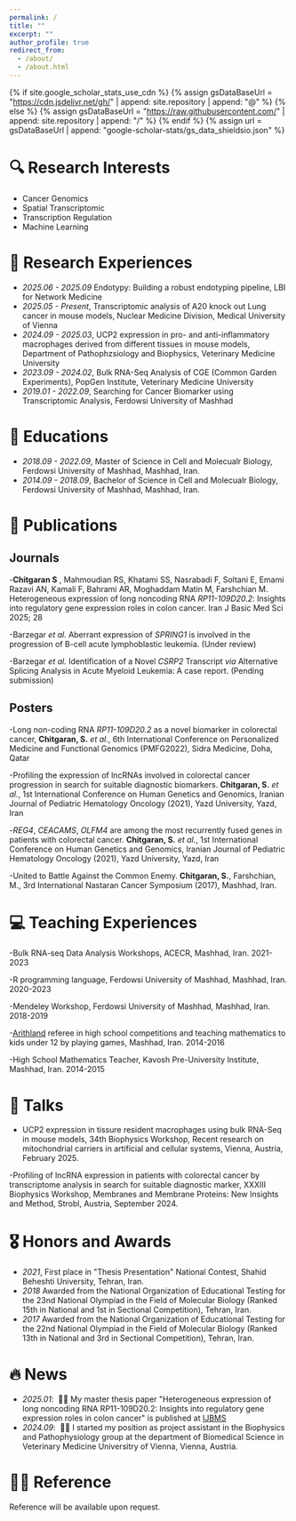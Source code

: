 ```yaml
---
permalink: /
title: ""
excerpt: ""
author_profile: true
redirect_from: 
  - /about/
  - /about.html
---
```


{% if site.google_scholar_stats_use_cdn %}
{% assign gsDataBaseUrl = "https://cdn.jsdelivr.net/gh/" | append: site.repository | append: "@" %}
{% else %}
{% assign gsDataBaseUrl = "https://raw.githubusercontent.com/" | append: site.repository | append: "/" %}
{% endif %}
{% assign url = gsDataBaseUrl | append: "google-scholar-stats/gs_data_shieldsio.json" %}

<span class='anchor' id='about-me'></span>
# 🔍 Research Interests
- Cancer Genomics
- Spatial Transcriptomic
- Transcription Regulation
- Machine Learning

# 🧬 Research Experiences
- *2025.06 - 2025.09* Endotypy: Building a robust endotyping pipeline, LBI for Network Medicine
- *2025.05 - Present*, Transcriptomic analysis of A20 knock out Lung cancer in mouse models, Nuclear Medicine Division, Medical University of Vienna
- *2024.09 - 2025.03*, UCP2 expression in pro- and anti-inflammatory macrophages derived from different tissues in mouse models, Department of Pathophzsiology and Biophysics, Veterinary Medicine University
- *2023.09 - 2024.02*, Bulk RNA-Seq Analysis of CGE (Common Garden Experiments), PopGen Institute, Veterinary Medicine University
- *2019.01 - 2022.09*, Searching for Cancer Biomarker using  Transcriptomic Analysis, Ferdowsi University of Mashhad
   
# 📖 Educations
- *2018.09 - 2022.09*, Master of Science in Cell and Molecualr Biology, Ferdowsi University of Mashhad, Mashhad, Iran. 
- *2014.09 - 2018.09*, Bachelor of Science in Cell and Molecualr Biology, Ferdowsi University of Mashhad, Mashhad, Iran.


# 📝 Publications 
## Journals
-**Chitgaran S** , Mahmoudian RS, Khatami SS, Nasrabadi F, Soltani E, Emami Razavi AN, Kamali F, Bahrami AR, Moghaddam Matin M, Farshchian M. Heterogeneous expression of long noncoding RNA _RP11-109D20.2_: Insights into regulatory gene expression roles in colon cancer. Iran J Basic Med Sci 2025; 28

-Barzegar _et al._ Aberrant expression of _SPRING1_ is involved in the progression of B-cell acute lymphoblastic leukemia. (Under review)

-Barzegar _et al._ Identification of a Novel _CSRP2_ Transcript _via_ Alternative Splicing Analysis in Acute Myeloid Leukemia: A case report. (Pending submission)

## Posters
-Long non-coding RNA _RP11-109D20.2_ as a novel biomarker in colorectal cancer, **Chitgaran, S.** _et al._, 6th International Conference on Personalized Medicine and Functional Genomics (PMFG2022), Sidra Medicine, Doha, Qatar

-Profiling the expression of lncRNAs involved in colorectal cancer progression in search for suitable diagnostic biomarkers. **Chitgaran, S.** _et al._, 1st International Conference on Human Genetics and Genomics, Iranian Journal of Pediatric Hematology Oncology (2021), Yazd University, Yazd, Iran

-_REG4_, _CEACAMS_, _OLFM4_ are among the most recurrently fused genes in patients with colorectal cancer. **Chitgaran, S.** _et al._, 1st International Conference on Human Genetics and Genomics, Iranian Journal of Pediatric Hematology Oncology (2021), Yazd University, Yazd, Iran

-United to Battle Against the Common Enemy. **Chitgaran, S.**, Farshchian, M., 3rd International Nastaran Cancer Symposium (2017), Mashhad, Iran.

<!--<div class='paper-box'><div class='paper-box-image'><div><div class="badge">CVPR 2016</div><img src='images/500x300.png' alt="sym" width="100%"></div></div>
<div class='paper-box-text' markdown="1">-->


# 💻 Teaching Experiences

-Bulk RNA-seq Data Analysis Workshops, ACECR,  Mashhad, Iran. 2021-2023

-R programming language, Ferdowsi University of Mashhad, Mashhad, Iran. 2020-2023

-Mendeley Workshop, Ferdowsi University of Mashhad, Mashhad, Iran. 2018-2019                           				        	  	                  

-[Arithland](http://arith.land/en) referee in high school competitions and teaching mathematics to kids under 12 by playing games, Mashhad, Iran. 2014-2016

-High School Mathematics Teacher, Kavosh Pre-University Institute, Mashhad, Iran. 2014-2015


# 💬 Talks
<!-- Add slides -->
- UCP2 expression in tissure resident macrophages using bulk RNA-Seq in mouse models, 34th Biophysics Workshop, Recent research on mitochondrial carriers in artificial and cellular systems, Vienna, Austria, February 2025.
  
-Profiling of lncRNA expression in patients with colorectal cancer by transcriptome analysis in search for suitable diagnostic marker, XXXIII Biophysics Workshop, Membranes and Membrane Proteins: New Insights and Method, Strobl, Austria, September 2024.

# 🎖 Honors and Awards
- *2021*, First place in "Thesis Presentation" National Contest, Shahid Beheshti University, Tehran, Iran.
- *2018* Awarded from the National Organization of Educational Testing for the 23nd National Olympiad in the Field of Molecular Biology (Ranked 15th in National and 1st in Sectional Competition), Tehran, Iran.
- *2017* Awarded from the National Organization of Educational Testing for the 22nd National Olympiad in the Field of Molecular Biology (Ranked 13th in National and 3rd in Sectional Competition), Tehran, Iran.


# 🔥 News
- *2025.01*: &nbsp;🎉🎉 My master thesis paper "Heterogeneous expression of long noncoding RNA RP11-109D20.2: Insights into regulatory gene expression roles in colon cancer" is published at [IJBMS](https://ijbms.mums.ac.ir/article_25493.html)
- *2024.09*: &nbsp;🎉🎉 I started my position as project assistant in the Biophysics and Pathophysiology group at the department of Biomedical Science in Veterinary Medicine Universitry of Vienna, Vienna, Austria.
 

# 🧑‍🏫 Reference
Reference will be available upon request.
